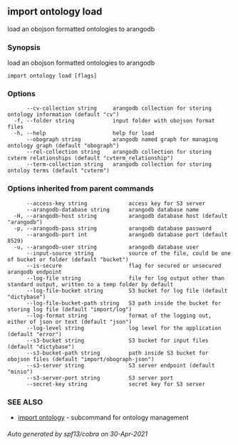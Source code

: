 ## import ontology load

load an obojson formatted ontologies to arangodb

### Synopsis

load an obojson formatted ontologies to arangodb

```
import ontology load [flags]
```

### Options

```
      --cv-collection string     arangodb collection for storing ontology information (default "cv")
  -f, --folder string            input folder with obojson format files
  -h, --help                     help for load
      --obograph string          arangodb named graph for managing ontology graph (default "obograph")
      --rel-collection string    arangodb collection for storing cvterm relationships (default "cvterm_relationship")
      --term-collection string   arangodb collection for storing ontoloy terms (default "cvterm")
```

### Options inherited from parent commands

```
      --access-key string             access key for S3 server
      --arangodb-database string      arangodb database name
  -H, --arangodb-host string          arangodb database host (default "arangodb")
  -p, --arangodb-pass string          arangodb database password
      --arangodb-port int             arangodb database port (default 8529)
  -u, --arangodb-user string          arangodb database user
      --input-source string           source of the file, could be one of bucket or folder (default "bucket")
      --is-secure                     flag for secured or unsecured arangodb endpoint
      --log-file string               file for log output other than standard output, written to a temp folder by default
      --log-file-bucket string        S3 bucket for log file (default "dictybase")
      --log-file-bucket-path string   S3 path inside the bucket for storing log file (default "import/log")
      --log-format string             format of the logging out, either of json or text (default "json")
      --log-level string              log level for the application (default "error")
      --s3-bucket string              S3 bucket for input files (default "dictybase")
      --s3-bucket-path string         path inside S3 bucket for obojson files (default "import/obograph-json")
      --s3-server string              S3 server endpoint (default "minio")
      --s3-server-port string         S3 server port
      --secret-key string             secret key for S3 server
```

### SEE ALSO

* [import ontology](import_ontology.md)	 - subcommand for ontology management

###### Auto generated by spf13/cobra on 30-Apr-2021
